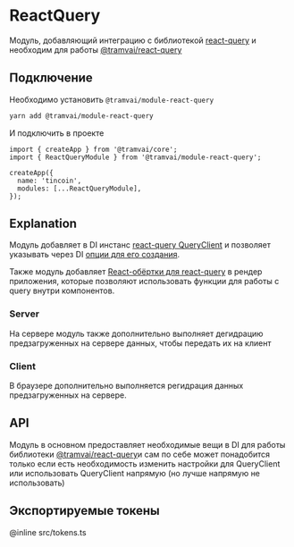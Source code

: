 # ReactQuery

Модуль, добавляющий интеграцию с библиотекой [react-query](https://react-query.tanstack.com/) и необходим для работы [@tramvai/react-query](features/react-query/api.md)

## Подключение

Необходимо установить `@tramvai/module-react-query`

```bash
yarn add @tramvai/module-react-query
```

И подключить в проекте

```tsx
import { createApp } from '@tramvai/core';
import { ReactQueryModule } from '@tramvai/module-react-query';

createApp({
  name: 'tincoin',
  modules: [...ReactQueryModule],
});
```

## Explanation

Модуль добавляет в DI инстанс [react-query QueryClient](https://react-query.tanstack.com/reference/QueryClient) и позволяет указывать через DI [опции для его создания](https://react-query.tanstack.com/reference/QueryClient#queryclientsetdefaultoptions).

Также модуль добавляет [React-обёртки для react-query](https://react-query.tanstack.com/reference/QueryClientProvider) в рендер приложения, которые позволяют использовать функции для работы с query внутри компонентов.

### Server

На сервере модуль также дополнительно выполняет дегидрацию предзагруженных на сервере данных, чтобы передать их на клиент

### Client

В браузере дополнительно выполняется регидрация данных предзагруженных на сервере.

## API

Модуль в основном предоставляет необходимые вещи в DI для работы библиотеки [@tramvai/react-query](features/react-query/api.md)и сам по себе может понадобится только если есть необходимость изменить настройки для QueryClient или использовать QueryClient напрямую (но лучше напрямую не использовать)

## Экспортируемые токены

@inline src/tokens.ts
